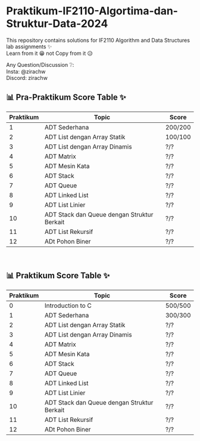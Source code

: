 # Praktikum-IF2110-Algortima-dan-Struktur-Data-2024

This repository contains solutions for IF2110 Algorithm and Data Structures lab assignments ✨ <br>
Learn from it 😁 not Copy from it 😥

Any Question/Discussion ❔: <br>
Insta: @zirachw <br>
Discord: zirachw <br>

## 📊 Pra-Praktikum Score Table ✨

| Praktikum | Topic                                       | Score   |
| --------- | ------------------------------------------- | ------- |
| 1         | ADT Sederhana                               | 200/200 |
| 2         | ADT List dengan Array Statik                | 100/100 |
| 3         | ADT List dengan Array Dinamis               | ?/?     |
| 4         | ADT Matrix                                  | ?/?     |
| 5         | ADT Mesin Kata                              | ?/?     |
| 6         | ADT Stack                                   | ?/?     |
| 7         | ADT Queue                                   | ?/?     |
| 8         | ADT Linked List                             | ?/?     |
| 9         | ADT List Linier                             | ?/?     |
| 10        | ADT Stack dan Queue dengan Struktur Berkait | ?/?     |
| 11        | ADT List Rekursif                           | ?/?     |
| 12        | ADt Pohon Biner                             | ?/?     |

<br>

## 📊 Praktikum Score Table ✨

| Praktikum | Topic                                       | Score   |
| --------- | ------------------------------------------- | ------- |
| 0         | Introduction to C                           | 500/500 |
| 1         | ADT Sederhana                               | 300/300 |
| 2         | ADT List dengan Array Statik                | ?/?     |
| 3         | ADT List dengan Array Dinamis               | ?/?     |
| 4         | ADT Matrix                                  | ?/?     |
| 5         | ADT Mesin Kata                              | ?/?     |
| 6         | ADT Stack                                   | ?/?     |
| 7         | ADT Queue                                   | ?/?     |
| 8         | ADT Linked List                             | ?/?     |
| 9         | ADT List Linier                             | ?/?     |
| 10        | ADT Stack dan Queue dengan Struktur Berkait | ?/?     |
| 11        | ADT List Rekursif                           | ?/?     |
| 12        | ADt Pohon Biner                             | ?/?     |
